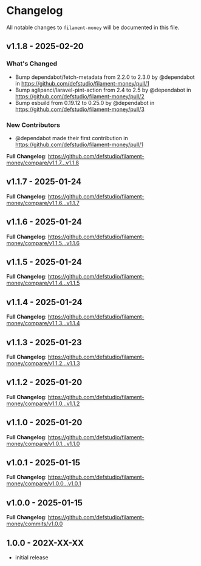# Changelog

All notable changes to `filament-money` will be documented in this file.

## v1.1.8 - 2025-02-20

### What's Changed

* Bump dependabot/fetch-metadata from 2.2.0 to 2.3.0 by @dependabot in https://github.com/defstudio/filament-money/pull/1
* Bump aglipanci/laravel-pint-action from 2.4 to 2.5 by @dependabot in https://github.com/defstudio/filament-money/pull/2
* Bump esbuild from 0.19.12 to 0.25.0 by @dependabot in https://github.com/defstudio/filament-money/pull/3

### New Contributors

* @dependabot made their first contribution in https://github.com/defstudio/filament-money/pull/1

**Full Changelog**: https://github.com/defstudio/filament-money/compare/v1.1.7...v1.1.8

## v1.1.7 - 2025-01-24

**Full Changelog**: https://github.com/defstudio/filament-money/compare/v1.1.6...v1.1.7

## v1.1.6 - 2025-01-24

**Full Changelog**: https://github.com/defstudio/filament-money/compare/v1.1.5...v1.1.6

## v1.1.5 - 2025-01-24

**Full Changelog**: https://github.com/defstudio/filament-money/compare/v1.1.4...v1.1.5

## v1.1.4 - 2025-01-24

**Full Changelog**: https://github.com/defstudio/filament-money/compare/v1.1.3...v1.1.4

## v1.1.3 - 2025-01-23

**Full Changelog**: https://github.com/defstudio/filament-money/compare/v1.1.2...v1.1.3

## v1.1.2 - 2025-01-20

**Full Changelog**: https://github.com/defstudio/filament-money/compare/v1.1.0...v1.1.2

## v1.1.0 - 2025-01-20

**Full Changelog**: https://github.com/defstudio/filament-money/compare/v1.0.1...v1.1.0

## v1.0.1 - 2025-01-15

**Full Changelog**: https://github.com/defstudio/filament-money/compare/v1.0.0...v1.0.1

## v1.0.0 - 2025-01-15

**Full Changelog**: https://github.com/defstudio/filament-money/commits/v1.0.0

## 1.0.0 - 202X-XX-XX

- initial release
